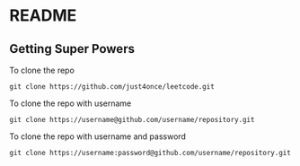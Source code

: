 # README

## Getting Super Powers

To clone the repo

```
git clone https://github.com/just4once/leetcode.git
```

To clone the repo with username

```
git clone https://username@github.com/username/repository.git
```

To clone the repo with username and password

```
git clone https://username:password@github.com/username/repository.git
```

